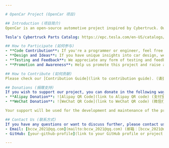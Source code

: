 ```yaml
---

# OpenCar Project (OpenCar 项目)

## Introduction (项目简介)
OpenCar is an open-source automotive project inspired by Cybertruck. Our goal is to collaborate with autonomous driving engineers, mechanical engineers, and car enthusiasts to develop an innovative, reliable, and cost-effective electric vehicle. (OpenCar 是一个受 Cybertruck 启发的开源汽车项目。我们的目标是与自动驾驶工程师、机械工程师以及汽车爱好者合作，共同开发一款创新、可靠且经济实惠的电动汽车。)

Tesla's Cybertruck Parts Catalog: https://epc.tesla.com/en-US/catalogs/2816

## How to Participate (如何参与)
- **Code Contribution**: If you're a programmer or engineer, feel free to submit code or improvement proposals on GitHub. (代码贡献：如果您是程序员或工程师，请在 GitHub 上提交代码或改进建议。)
- **Design and Ideas**: If you have unique insights into car design, we welcome your design concepts and ideas. (设计与创意：如果您对汽车设计有独到的见解，我们欢迎您的设计理念和创意。)
- **Testing and Feedback**: We appreciate any form of testing and feedback. (测试与反馈：我们感谢任何形式的测试和反馈。)
- **Promotion and Awareness**: Help us promote this project and raise awareness. (推广与宣传：帮助我们推广这个项目，提高人们的意识。)

## How to Contribute (如何贡献)
Please check our [Contribution Guide](link to contribution guide). (请查看我们的[贡献指南](贡献指南的链接)。)

## Donations (捐赠支持)
If you wish to support our project, you can donate in the following ways: (如果您想支持我们的项目，可以通过以下方式捐赠：)
- **Alipay Donation**: ![Alipay QR Code](link to Alipay QR code) (支付宝打赏：![支付宝二维码](支付宝二维码的链接))
- **WeChat Donation**: ![WeChat QR Code](link to WeChat QR code) (微信打赏：![微信二维码](微信二维码的链接))

Your support will be used for the development and maintenance of the project. (您的支持将用于项目的开发和维护。)

## Contact Us (联系方式)
If you have any questions or want to discuss further, please contact us through the following: (如果您有任何问题或想进一步讨论，请通过以下方式联系我们：)
- Email: [bccw_2021@qq.com](mailto:bccw_2021@qq.com) (邮箱：[bccw_2021@qq.com](mailto:bccw_2021@qq.com))
- GitHub: [your-github-profile](link to your GitHub profile or project page) (GitHub：[your-github-profile](你的 GitHub 个人或项目主页链接))

---
```

